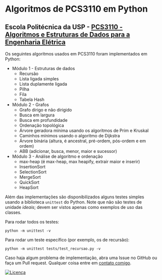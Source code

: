 # Algoritmos de PCS3110 em Python

## Escola Politécnica da USP - [PCS3110 - Algoritmos e Estruturas de Dados para a Engenharia Elétrica](https://uspdigital.usp.br/jupiterweb/obterDisciplina?sgldis=pcs3110)

Os seguintes algoritmos usados em PCS3110 foram implementados em Python:

- Módulo 1 - Estruturas de dados
    - Recursão
    - Lista ligada simples
    - Lista duplamente ligada
    - Pilha
    - Fila
    - Tabela Hash
- Módulo 2 - Grafos
    - Grafo dirigo e não dirigido
    - Busca em largura
    - Busca em profundidade
    - Ordenação topológica
    - Árvore geradora mínima usando os algoritmos de Prim e Kruskal
    - Caminhos mínimos usando o algoritmo de Dijkstra
    - Árvore binária (altura, é ancestral, pré-ordem, pós-ordem e em ordem)
    - ABB (adicionar, busca, menor, maior e sucessor)
- Módulo 3 - Análise de algoritmo e ordenação
    - max-heap (é max-heap, max heapify, extrair maior e inserir)
    - InsertionSort
    - SelectionSort
    - MergeSort
    - QuickSort
    - HeapSort

Além das implementações são disponibilizados alguns testes simples usando a biblioteca `unittest` do Python. Note que não são testes de unidade *ideais*; devem ser vistos apenas como exemplos de uso das classes.

Para rodar todos os testes:

    python -m unittest -v

Para rodar um teste específico (por exemplo, os de recursão):

    python -m unittest tests/test_recursao.py -v

Caso haja algum problema de implementação, abra uma Issue no GitHub ou faça um Pull request. Qualquer coisa entre em [contato comigo](maito:fabio@levysiqueira.com.br).

[![Licença](https://i.creativecommons.org/l/by/4.0/88x31.png)](http://creativecommons.org/licenses/by/4.0/)